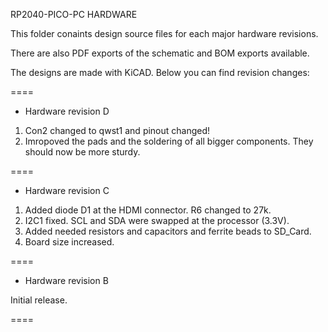 RP2040-PICO-PC HARDWARE

This folder conaints design source files for each major hardware revisions.

There are also PDF exports of the schematic and BOM exports available.

The designs are made with KiCAD. Below you can find revision changes:

====

- Hardware revision D

1. Con2 changed to qwst1 and pinout changed!
2. Imropoved the pads and the soldering of all bigger components. They should now be more sturdy.

====

- Hardware revision C

1. Added diode D1 at the HDMI connector. R6 changed to 27k.
2. I2C1 fixed. SCL and SDA were swapped at the processor (3.3V).
3. Added needed resistors and capacitors and ferrite beads to SD_Card.
4. Board size increased.

====

- Hardware revision B

Initial release.

====